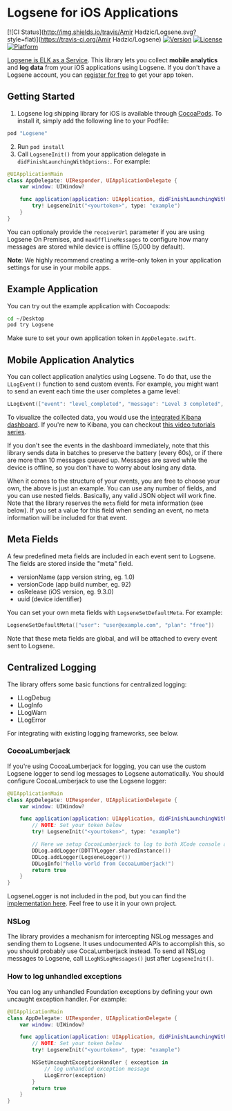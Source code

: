 [logsene]: https://sematext.com/logsene/
[register]: https://apps.sematext.com/users-web/register.do
[hosted-kibana]: https://sematext.com/blog/2015/06/11/1-click-elk-stack-hosted-kibana-4/
[video-tutorials]: https://www.elastic.co/blog/kibana-4-video-tutorials-part-1

Logsene for iOS Applications
=============================

[![CI Status](http://img.shields.io/travis/Amir Hadzic/Logsene.svg?style=flat)](https://travis-ci.org/Amir Hadzic/Logsene)
[![Version](https://img.shields.io/cocoapods/v/Logsene.svg?style=flat)](http://cocoapods.org/pods/Logsene)
[![License](https://img.shields.io/cocoapods/l/Logsene.svg?style=flat)](http://cocoapods.org/pods/Logsene)
[![Platform](https://img.shields.io/cocoapods/p/Logsene.svg?style=flat)](http://cocoapods.org/pods/Logsene)

[Logsene is ELK as a Service][logsene]. This library lets you collect **mobile analytics** and **log data** from your iOS applications using Logsene. If you don't have a Logsene account, you can [register for free][register] to get your app token.

Getting Started
---------------

1. Logsene log shipping library for iOS is available through [CocoaPods](http://cocoapods.org). To install it, simply add the following line to your Podfile:

```ruby
pod "Logsene"
```

2. Run `pod install`
3. Call `LogseneInit()` from your application delegate in `didFinishLaunchingWithOptions:`. For example:

```swift
@UIApplicationMain
class AppDelegate: UIResponder, UIApplicationDelegate {
    var window: UIWindow?

    func application(application: UIApplication, didFinishLaunchingWithOptions launchOptions: [NSObject: AnyObject]?) -> Bool {
        try! LogseneInit("<yourtoken>", type: "example")
    }
}
```

You can optionaly provide the `receiverUrl` parameter if you are using Logsene On Premises, and `maxOfflineMessages` to configure how many messages are stored while device is offline (5,000 by default).

**Note**: We highly recommend creating a write-only token in your application settings for use in your mobile apps.

Example Application
-------------------

You can try out the example application with Cocoapods:

```bash
cd ~/Desktop
pod try Logsene
```

Make sure to set your own application token in `AppDelegate.swift`.

Mobile Application Analytics
----------------------------

You can collect application analytics using Logsene. To do that, use the `LLogEvent()` function to send custom events. For example, you might want to send an event each time the user completes a game level:

```swift
LLogEvent(["event": "level_completed", "message": "Level 3 completed", "value": "3"])
```

To visualize the collected data, you would use the [integrated Kibana dashboard][hosted-kibana]. If you're new to Kibana, you can checkout [this video tutorials series][video-tutorials].

If you don't see the events in the dashboard immediately, note that this library sends data in batches to preserve the battery (every 60s), or if there are more than 10 messages queued up. Messages are saved while the device is offline, so you don't have to worry about losing any data.

When it comes to the structure of your events, you are free to choose your own, the above is just an example. You can use any number of fields, and you can use nested fields. Basically, any valid JSON object will work fine. Note that the library reserves the `meta` field for meta information (see below). If you set a value for this field when sending an event, no meta information will be included for that event.

Meta Fields
-----------

A few predefined meta fields are included in each event sent to Logsene. The fields are stored inside the "meta" field.

- versionName (app version string, eg. 1.0)
- versionCode (app build number, eg. 92)
- osRelease (iOS version, eg. 9.3.0)
- uuid (device identifier)

You can set your own meta fields with `LogseneSetDefaultMeta`. For example:

```swift
LogseneSetDefaultMeta(["user": "user@example.com", "plan": "free"])
```

Note that these meta fields are global, and will be attached to every event sent to Logsene.

Centralized Logging
-------------------

The library offers some basic functions for centralized logging:

- LLogDebug
- LLogInfo
- LLogWarn
- LLogError

For integrating with existing logging frameworks, see below.

### CocoaLumberjack

If you're using CocoaLumberjack for logging, you can use the custom Logsene logger to send log messages to Logsene automatically. You should configure CocoaLumberjack to use the Logsene logger:

```swift
@UIApplicationMain
class AppDelegate: UIResponder, UIApplicationDelegate {
    var window: UIWindow?

    func application(application: UIApplication, didFinishLaunchingWithOptions launchOptions: [NSObject: AnyObject]?) -> Bool {
        // NOTE: Set your token below
        try! LogseneInit("<yourtoken>", type: "example")

        // Here we setup CocoaLumberjack to log to both XCode console and Logsene
        DDLog.addLogger(DDTTYLogger.sharedInstance())
        DDLog.addLogger(LogseneLogger())
        DDLogInfo("hello world from CocoaLumberjack!")
        return true
    }
}
```

LogseneLogger is not included in the pod, but you can find the [implementation here](Example/Logsene/Logger.swift). Feel free to use it in your own project.

### NSLog

The library provides a mechanism for intercepting NSLog messages and sending them to Logsene. It uses undocumented APIs to accomplish this, so you should probably use CocaLumberjack instead. To send all NSLog messages to Logsene, call `LLogNSLogMessages()` just after `LogseneInit()`.


### How to log unhandled exceptions

You can log any unhandled Foundation exceptions by defining your own uncaught exception handler. For example:

```swift
@UIApplicationMain
class AppDelegate: UIResponder, UIApplicationDelegate {
    var window: UIWindow?

    func application(application: UIApplication, didFinishLaunchingWithOptions launchOptions: [NSObject: AnyObject]?) -> Bool {
        // NOTE: Set your token below
        try! LogseneInit("<yourtoken>", type: "example")

        NSSetUncaughtExceptionHandler { exception in
            // log unhandled exception message
            LLogError(exception)
        }
        return true
    }
}
```
